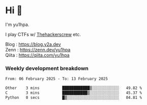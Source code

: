 # Hi 👋

I'm yu1hpa.

I play CTFs w/ [Thehackerscrew](https://www.thehackerscrew.team/) etc.

Blog : https://blog.y2a.dev  
Zenn : https://zenn.dev/yu1hpa  
Qiita : https://qiita.com/yu1hpa  

### Weekly development breakdown

<!--START_SECTION:waka-->

```txt
From: 06 February 2025 - To: 13 February 2025

Other    3 mins          ████████████▒░░░░░░░░░░░░   49.82 %
C        3 mins          ███████████▒░░░░░░░░░░░░░   45.37 %
Python   0 secs          █▒░░░░░░░░░░░░░░░░░░░░░░░   04.81 %
```

<!--END_SECTION:waka-->

